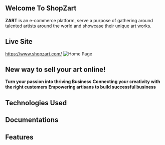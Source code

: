 ## Welcome To ShopZart
**ZART** is an e-commerce platform, serve a purpose of gathering around talented artists around the world and showcase their unique art works.


## Live Site
https://www.shopzart.com/
![Home Page](<img width="1587" height="813" alt="Screenshot 2025-07-16 at 4 44 11 PM" src="https://github.com/user-attachments/assets/eed6b159-87bc-444e-b6be-735eb5d634fb" />
)

## New way to sell your art online!
**Turn your passion into thriving Business**
**Connecting your creativity with the right customers**
**Empowering artisans to build successful business**


## Technologies Used


## Documentations


## Features
